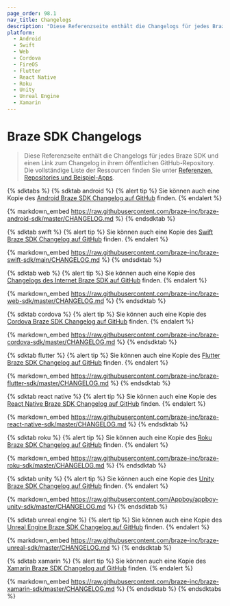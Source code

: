 ```yaml
---
page_order: 98.1
nav_title: Changelogs
description: "Diese Referenzseite enthält die Changelogs für jedes Braze SDK und einen Link zum Changelog in ihrem öffentlichen GitHub-Repository."
platform: 
  - Android
  - Swift
  - Web
  - Cordova
  - FireOS
  - Flutter
  - React Native
  - Roku
  - Unity
  - Unreal Engine
  - Xamarin
---
```


# Braze SDK Changelogs

> Diese Referenzseite enthält die Changelogs für jedes Braze SDK und einen Link zum Changelog in ihrem öffentlichen GitHub-Repository. Die vollständige Liste der Ressourcen finden Sie unter [Referenzen, Repositories und Beispiel-Apps]({{site.baseurl}}/developer_guide/references/).

{% sdktabs %}
{% sdktab android %}
{% alert tip %}
Sie können auch eine Kopie des [Android Braze SDK Changelog auf GitHub](https://github.com/braze-inc/braze-android-sdk/blob/master/CHANGELOG.md) finden.
{% endalert %}

{% markdown_embed https://raw.githubusercontent.com/braze-inc/braze-android-sdk/master/CHANGELOG.md %}
{% endsdktab %}

{% sdktab swift %}
{% alert tip %}
Sie können auch eine Kopie des [Swift Braze SDK Changelog auf GitHub](https://github.com/braze-inc/braze-swift-sdk/blob/master/CHANGELOG.md) finden.
{% endalert %}

{% markdown_embed https://raw.githubusercontent.com/braze-inc/braze-swift-sdk/main/CHANGELOG.md %}
{% endsdktab %}

{% sdktab web %}
{% alert tip %}
Sie können auch eine Kopie des [Changelogs des Internet Braze SDK auf GitHub](https://github.com/braze-inc/braze-web-sdk/blob/master/CHANGELOG.md) finden.
{% endalert %}

{% markdown_embed https://raw.githubusercontent.com/braze-inc/braze-web-sdk/master/CHANGELOG.md %}
{% endsdktab %}

{% sdktab cordova %}
{% alert tip %}
Sie können auch eine Kopie des [Cordova Braze SDK Changelog auf GitHub](https://github.com/braze-inc/braze-cordova-sdk/blob/master/CHANGELOG.md) finden.
{% endalert %}

{% markdown_embed https://raw.githubusercontent.com/braze-inc/braze-cordova-sdk/master/CHANGELOG.md %}
{% endsdktab %}

{% sdktab flutter %}
{% alert tip %}
Sie können auch eine Kopie des [Flutter Braze SDK Changelog auf GitHub](https://github.com/braze-inc/braze-flutter-sdk/blob/master/CHANGELOG.md) finden.
{% endalert %}

{% markdown_embed https://raw.githubusercontent.com/braze-inc/braze-flutter-sdk/master/CHANGELOG.md %}
{% endsdktab %}

{% sdktab react native %}
{% alert tip %}
Sie können auch eine Kopie des [React Native Braze SDK Changelog auf GitHub](https://github.com/braze-inc/braze-react-native-sdk/blob/master/CHANGELOG.md) finden.
{% endalert %}

{% markdown_embed https://raw.githubusercontent.com/braze-inc/braze-react-native-sdk/master/CHANGELOG.md %}
{% endsdktab %}

{% sdktab roku %}
{% alert tip %}
Sie können auch eine Kopie des [Roku Braze SDK Changelog auf GitHub](https://github.com/braze-inc/braze-roku-sdk/blob/master/CHANGELOG.md) finden.
{% endalert %}

{% markdown_embed https://raw.githubusercontent.com/braze-inc/braze-roku-sdk/master/CHANGELOG.md %}
{% endsdktab %}

{% sdktab unity %}
{% alert tip %}
Sie können auch eine Kopie des [Unity Braze SDK Changelog auf GitHub](https://github.com/braze-inc/braze-unity-sdk/blob/master/CHANGELOG.md) finden.
{% endalert %}

{% markdown_embed https://raw.githubusercontent.com/Appboy/appboy-unity-sdk/master/CHANGELOG.md %}
{% endsdktab %}

{% sdktab unreal engine %}
{% alert tip %}
Sie können auch eine Kopie des [Unreal Engine Braze SDK Changelog auf GitHub](https://github.com/braze-inc/braze-unreal-sdk/blob/master/CHANGELOG.md) finden.
{% endalert %}

{% markdown_embed https://raw.githubusercontent.com/braze-inc/braze-unreal-sdk/master/CHANGELOG.md %}
{% endsdktab %}

{% sdktab xamarin %}
{% alert tip %}
Sie können auch eine Kopie des [Xamarin Braze SDK Changelog auf GitHub](https://github.com/braze-inc/braze-xamarin-sdk/blob/master/CHANGELOG.md) finden.
{% endalert %}

{% markdown_embed https://raw.githubusercontent.com/braze-inc/braze-xamarin-sdk/master/CHANGELOG.md %}
{% endsdktab %}
{% endsdktabs %}
